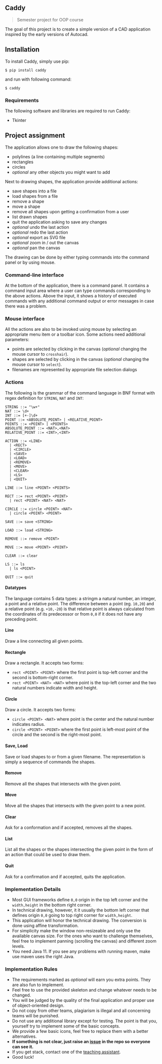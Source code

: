 Caddy
--------------------
> Semester project for OOP course


The goal of this project is to create a simple version of a CAD application inspired by the early versions of Autocad.

## Installation

To install Caddy, simply use pip:

```
$ pip install caddy
```

and run with following command:
```
$ caddy
```

### Requirements

The following software and libraries are required to run Caddy:

- Tkinter

## Project assignment

The application allows one to draw the following shapes:

- polylines (a line containing multiple segments)
- rectangles
- circles
- _optional_ any other objects you might want to add

Next to drawing shapes, the application provide additional actions:

- save shapes into a file
- load shapes from a file
- remove a shape
- move a shape 
- remove all shapes upon getting a confirmation from a user
- list drawn shapes 
- quit the application asking to save any changes
- _optional_ undo the last action
- _optional_ redo the last action
- _optional_ export as SVG file
- _optional_ zoom in / out the canvas
- _optional_ pan the canvas

The drawing can be done by either typing commands into the command panel or by using mouse.

### Command-line interface

At the bottom of the application, there is a command panel.
It contains a command input area where a user can type commands corresponding to the above actions.
Above the input, it shows a history of executed commands with any additional command output or error messages in case there was a problem. 

### Mouse interface

All the actions are also to be invoked using mouse by selecting an appropriate menu item or a toolbar icon.
Some actions need additional parameters:

- points are selected by clicking in the canvas (_optional_ changing the mouse cursor to `crosshair`).
- shapes are selected by clicking in the canvas (_optional_ changing the mouse cursor to `select`).
- filenames are represented by appropriate file selection dialogs

### Actions

The following is the grammar of the command language in BNF format with regex definition for `STRING`, `NAT` and `INT`:

```
STRING ::= "\w+"
NAT ::= \d+
INT ::= [+-]\d+ 
POINT ::= <ABSOLUTE_POINT> | <RELATIVE_POINT>
POINTS ::= <POINT> | <POINTS> 
ABSOLUTE_POINT ::= <NAT>,<NAT>
RELATIVE_POINT ::= <INT>,<INT>

ACTION ::= <LINE> 
  | <RECT> 
  | <CIRCLE> 
  | <SAVE> 
  | <LOAD> 
  | <REMOVE> 
  | <MOVE> 
  | <CLEAR> 
  | <LS> 
  | <QUIT>

LINE ::= line <POINT> <POINTS>

RECT ::= rect <POINT> <POINT>
  | rect <POINT> <NAT> <NAT>

CIRCLE ::= circle <POINT> <NAT>
  | circle <POINT> <POINT> 

SAVE ::= save <STRING>

LOAD ::= load <STRING>

REMOVE ::= remove <POINT>

MOVE ::= move <POINT> <POINT>

CLEAR ::= clear

LS ::= ls
  | ls <POINT>

QUIT ::= quit
```

#### Datatypes

The language contains 5 data types: a stringm a natural number, an integer, a point and a relative point.
The difference between a point (eg. `10,20`) and a relative point (e.g. `+10,-20`) is that relative point is always calculated from the coordinates of its predecessor or from `0,0` if it does not have any preceding point.

#### Line

Draw a line connecting all given points.

#### Rectangle

Draw a rectangle.
It accepts two forms:

- `rect <POINT> <POINT>` where the first point is top-left corner and the second is bottom-right corner.
- `rect <POINT> <NAT> <NAT>` where point is the top-left corner and the two natural numbers indicate width and height.

#### Circle

Draw a circle.
It accepts two forms:

- `circle <POINT> <NAT>` where point is the center and the natural number indicates radius.
- `circle <POINT> <POINT>` where the first point is left-most point of the circle and the second is the right-most point.

#### Save, Load

Save or load shapes to or from a given filename.
The representation is simply a sequence of commands the shapes.

#### Remove

Remove all the shapes that intersects with the given point.

#### Move

Move all the shapes that intersects with the given point to a new point.

#### Clear

Ask for a conformation and if accepted, removes all the shapes.

#### List

List all the shapes or the shapes intersecting the given point in the form of an action that could be used to draw them.  

#### Quit

Ask for a confirmation and if accepted, quits the application.

### Implementation Details

- Most GUI frameworks define `0,0` origin in the top left corner and the `width,height` in the bottom right corner.
- In technical drawing, however, it it usually the bottom left corner that defines origin `0,0` going to top right corner for `width,height`.
- This application will honor the technical drawing. The conversion is done using affine transformation.
- For simplicity make the window non-resizeable and only use the available canvas size. For the ones who want to challenge themselves, feel free to implement panning (scrolling the canvas) and different zoom levels.
- You need Java 11. If you see any problems with running maven, make use maven uses the right Java.

### Implementation Rules

- The requirements marked as _optional_ will earn you extra points. They are also fun to implement.
- Feel free to use the provided skeleton and change whatever needs to be changed.
- You will be judged by the quality of the final application and proper use of object-oriented design.
- Do not copy from other teams, plagiarism is illegal and all concerning teams will be punished.
- Do not use any additional library except for testing. The point is that you, yourself try to implement some of the basic concepts.  
- We provide a few basic icons, feel free to replace them with a better alternatives.
- **If something is not clear, just raise an [issue](https://gitlab.fit.cvut.cz/BI-OOP/cad-java-skeleton/issues/new) in the repo so everyone can see it.**
- If you get stack, contact one of the [teaching assistant](https://moodle.fit.cvut.cz/enrol/index.php?id=38).
- Good luck!
